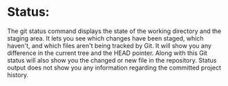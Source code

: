 # Status:

The git status command displays the state of the working directory and the staging area. It lets you see which changes have been staged, which haven't, and which files aren't being tracked by Git. It will show you any difference in the current tree and the HEAD pointer. Along with this Git status will also show you the changed or new file in the repository. Status output does not show you any information regarding the committed project history.
